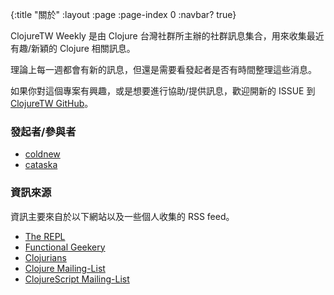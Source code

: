 {:title "關於"
 :layout :page
 :page-index 0
 :navbar? true}

ClojureTW Weekly 是由 Clojure 台灣社群所主辦的社群訊息集合，用來收集最近有趣/新穎的 Clojure 相關訊息。

理論上每一週都會有新的訊息，但還是需要看發起者是否有時間整理這些消息。


如果你對這個專案有興趣，或是想要進行協助/提供訊息，歡迎開新的 ISSUE 到 [ClojureTW GitHub](https://github.com/clojure-tw/weekly)。

### 發起者/參與者

* [coldnew](https://github.com/coldnew)
* [cataska](https://github.com/cataska)


### 資訊來源

資訊主要來自於以下網站以及一些個人收集的 RSS feed。

* [The REPL](http://us7.campaign-archive.com/?u=fef380870c4a5633a21f55d8e&id=dd03c2907d)
* [Functional Geekery](https://www.functionalgeekery.com/episode-76-anthony-cipriano/)
* [Clojurians](http://clojurians.net/)
* [Clojure Mailing-List](https://groups.google.com/forum/#!forum/clojure)
* [ClojureScript Mailing-List](https://groups.google.com/forum/#!forum/clojurescript)
